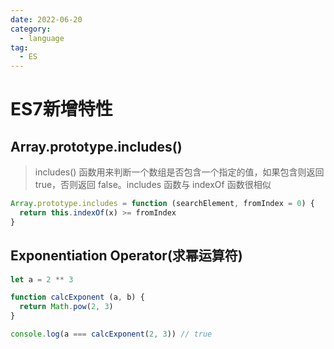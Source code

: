 ```yaml
---
date: 2022-06-20
category:
  - language
tag:
  - ES
---
```


# ES7新增特性

## Array.prototype.includes()

> includes() 函数用来判断一个数组是否包含一个指定的值，如果包含则返回 true，否则返回 false。includes 函数与 indexOf 函数很相似

```js
Array.prototype.includes = function (searchElement, fromIndex = 0) {
  return this.indexOf(x) >= fromIndex
}
```

## Exponentiation Operator(求幂运算符)

```js
let a = 2 ** 3

function calcExponent (a, b) {
  return Math.pow(2, 3)
}

console.log(a === calcExponent(2, 3)) // true
```
